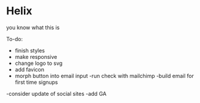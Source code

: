 Helix
=====

you know what this is

To-do:
- finish styles
- make responsive
- change logo to svg
- add favicon
- morph button into email input
-run check with mailchimp
-build email for first time signups

-consider update of social sites
-add GA